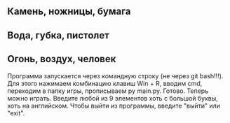 ## Камень, ножницы, бумага
## Вода, губка, пистолет
## Огонь, воздух, человек
Программа запускается через командную строку (не через git bash!!!).
Для этого нажимаем комбинацию клавиш Win + R, вводим cmd, переходим в папку игры, прописываем py main.py.
Готово. Теперь можно играть.
Введите любой из 9 элементов хоть с большой буквы, хоть на английском.
Чтобы выйти из программы, введите "выйти" или "exit".
